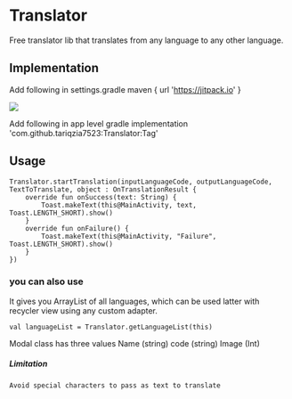 # Translator
Free translator lib that translates from any language to any other language.

## Implementation 

Add following in settings.gradle
maven { url 'https://jitpack.io' }

[![](https://jitpack.io/v/tariqzia7523/Translator.svg)](https://jitpack.io/#tariqzia7523/Translator)

Add following in app level gradle
implementation 'com.github.tariqzia7523:Translator:Tag'


## Usage

    Translator.startTranslation(inputLanguageCode, outputLanguageCode, TextToTranslate, object : OnTranslationResult {
        override fun onSuccess(text: String) {
            Toast.makeText(this@MainActivity, text, Toast.LENGTH_SHORT).show()
        }
        override fun onFailure() {
            Toast.makeText(this@MainActivity, "Failure", Toast.LENGTH_SHORT).show()
        }
    })

### you can also use

It gives you ArrayList of all languages, which can be used latter with recycler view using any custom adapter.

    val languageList = Translator.getLanguageList(this)

Modal class has three values
    Name (string)
    code (string)
    Image (Int)

##### Limitation
    Avoid special characters to pass as text to translate








 
